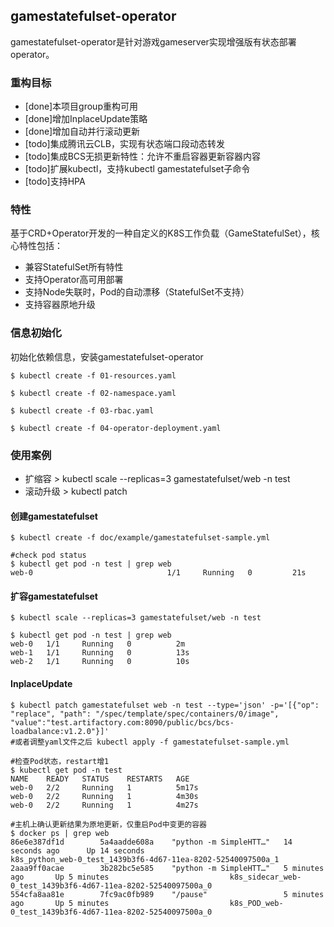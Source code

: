 ## gamestatefulset-operator

gamestatefulset-operator是针对游戏gameserver实现增强版有状态部署operator。 

### 重构目标

* [done]本项目group重构可用
* [done]增加InplaceUpdate策略
* [done]增加自动并行滚动更新
* [todo]集成腾讯云CLB，实现有状态端口段动态转发
* [todo]集成BCS无损更新特性：允许不重启容器更新容器内容
* [todo]扩展kubectl，支持kubectl gamestatefulset子命令
* [todo]支持HPA

### 特性

基于CRD+Operator开发的一种自定义的K8S工作负载（GameStatefulSet），核心特性包括：

* 兼容StatefulSet所有特性
* 支持Operator高可用部署
* 支持Node失联时，Pod的自动漂移（StatefulSet不支持）  
* 支持容器原地升级

### 信息初始化

初始化依赖信息，安装gamestatefulset-operator

```shell
$ kubectl create -f 01-resources.yaml

$ kubectl create -f 02-namespace.yaml

$ kubectl create -f 03-rbac.yaml

$ kubectl create -f 04-operator-deployment.yaml
```

### 使用案例

* 扩缩容 > kubectl scale --replicas=3 gamestatefulset/web -n test 
* 滚动升级 > kubectl patch 

#### 创建gamestatefulset

```shell
$ kubectl create -f doc/example/gamestatefulset-sample.yml

#check pod status
$ kubectl get pod -n test | grep web 
web-0                              1/1     Running   0         21s
```

#### 扩容gamestatefulset

```shell
$ kubectl scale --replicas=3 gamestatefulset/web -n test 

$ kubectl get pod -n test | grep web 
web-0   1/1     Running   0          2m
web-1   1/1     Running   0          13s
web-2   1/1     Running   0          10s
```

#### InplaceUpdate

```shell
$ kubectl patch gamestatefulset web -n test --type='json' -p='[{"op": "replace", "path": "/spec/template/spec/containers/0/image", "value":"test.artifactory.com:8090/public/bcs/bcs-loadbalance:v1.2.0"}]'
#或者调整yaml文件之后 kubectl apply -f gamestatefulset-sample.yml

#检查Pod状态，restart增1
$ kubectl get pod -n test
NAME    READY   STATUS    RESTARTS   AGE
web-0   2/2     Running   1          5m17s
web-0   2/2     Running   1          4m30s
web-0   2/2     Running   1          4m27s

#主机上确认更新结果为原地更新，仅重启Pod中变更的容器
$ docker ps | grep web 
86e6e387df1d        5a4aadde608a    "python -m SimpleHTT…"   14 seconds ago      Up 14 seconds                           k8s_python_web-0_test_1439b3f6-4d67-11ea-8202-52540097500a_1
2aaa9ff0acae        3b282bc5e585    "python -m SimpleHTT…"   5 minutes ago       Up 5 minutes                           k8s_sidecar_web-0_test_1439b3f6-4d67-11ea-8202-52540097500a_0
554cfa8aa81e        7fc9ac0fb989    "/pause"                 5 minutes ago       Up 5 minutes                           k8s_POD_web-0_test_1439b3f6-4d67-11ea-8202-52540097500a_0
```
